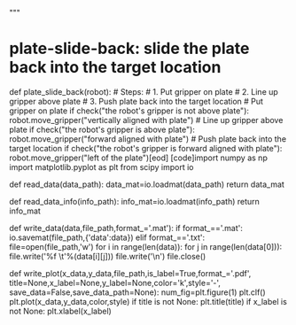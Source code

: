 

"""


# plate-slide-back: slide the plate back into the target location
def plate_slide_back(robot):
    # Steps:
    #  1. Put gripper on plate
    #  2. Line up gripper above plate
    #  3. Push plate back into the target location
    # Put gripper on plate
    if check("the robot's gripper is not above plate"):
        robot.move_gripper("vertically aligned with plate")
    # Line up gripper above plate
    if check("the robot's gripper is above plate"):
        robot.move_gripper("forward aligned with plate")
    # Push plate back into the target location
    if check("the robot's gripper is forward aligned with plate"):
        robot.move_gripper("left of the plate")[eod] [code]import numpy as np
import matplotlib.pyplot as plt
from scipy import io

def read_data(data_path):
    data_mat=io.loadmat(data_path)
    return data_mat

def read_data_info(info_path):
    info_mat=io.loadmat(info_path)
    return info_mat

def write_data(data,file_path,format_='.mat'):
    if format_=='.mat':
        io.savemat(file_path,{'data':data})
    elif format_=='.txt':
        file=open(file_path,'w')
        for i in range(len(data)):
            for j in range(len(data[0])):
                file.write('%f \t'%(data[i][j]))
            file.write('\n')
        file.close()

def write_plot(x_data,y_data,file_path,is_label=True,format_='.pdf',
               title=None,x_label=None,y_label=None,color='k',style='-',
               save_data=False,save_data_path=None):
    num_fig=plt.figure(1)
    plt.clf()
    plt.plot(x_data,y_data,color,style)
    if title is not None:
        plt.title(title)
    if x_label is not None:
        plt.xlabel(x_label)
 